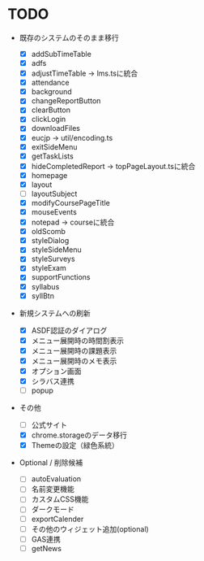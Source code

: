# TODO

- 既存のシステムのそのまま移行

  - [x] addSubTimeTable
  - [x] adfs
  - [x] adjustTimeTable -> lms.tsに統合
  - [x] attendance
  - [x] background
  - [x] changeReportButton
  - [x] clearButton
  - [x] clickLogin
  - [x] downloadFiles
  - [x] eucjp -> util/encoding.ts
  - [x] exitSideMenu
  - [x] getTaskLists
  - [x] hideCompletedReport -> topPageLayout.tsに統合
  - [x] homepage
  - [x] layout
  - [ ] layoutSubject
  - [x] modifyCoursePageTitle
  - [x] mouseEvents
  - [x] notepad -> courseに統合
  - [x] oldScomb
  - [x] styleDialog
  - [x] styleSideMenu
  - [x] styleSurveys
  - [x] styleExam
  - [x] supportFunctions
  - [x] syllabus
  - [x] syllBtn

- 新規システムへの刷新

  - [x] ASDF認証のダイアログ
  - [x] メニュー展開時の時間割表示
  - [x] メニュー展開時の課題表示
  - [x] メニュー展開時のメモ表示
  - [x] オプション画面
  - [x] シラバス連携
  - [ ] popup

- その他

  - [ ] 公式サイト
  - [x] chrome.storageのデータ移行
  - [x] Themeの設定（緑色系統）

- Optional / 削除候補
  - [ ] autoEvaluation
  - [ ] 名前変更機能
  - [ ] カスタムCSS機能
  - [ ] ダークモード
  - [ ] exportCalender
  - [ ] その他のウィジェット追加(optional)
  - [ ] GAS連携
  - [ ] getNews
